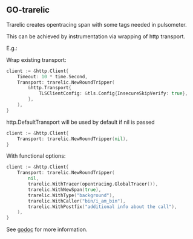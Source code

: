 ## GO-trarelic

Trarelic creates opentracing span with some tags needed in pulsometer.

This can be achieved by instrumentation via wrapping of http transport.

E.g.:

Wrap existing transport:
```go
client := &http.Client{
	Timeout: 10 * time.Second,
	Transport: trarelic.NewRoundTripper(
		&http.Transport{
			TLSClientConfig: &tls.Config{InsecureSkipVerify: true},
		},
	),
}
```

http.DefaultTransport will be used by default if nil is passed
```go
client := &http.Client{
	Transport: trarelic.NewRoundTripper(nil),
}
```

With functional options: 
```go
client := &http.Client{
	Transport: trarelic.NewRoundTripper(
		nil,
		trarelic.WithTracer(opentracing.GlobalTracer()),
		trarelic.WithNewSpan(true),
		trarelic.WithType("background"),
		trarelic.WithCaller("bin/i_am_bin"),
		trarelic.WithPostfix("additional info about the call"),
	),
}
```

See [godoc](https://pkg.go.dev/github.com/sgnrslv/go-trarelic) for more information.